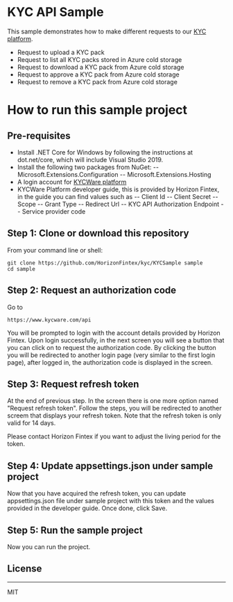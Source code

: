 # KYC API Sample

This sample demonstrates how to make different requests to our [KYC platform](https://www.kycware.com).

  - Request to upload a KYC pack
  - Request to list all KYC packs stored in Azure cold storage
  - Request to download a KYC pack from Azure cold storage
  - Request to approve a KYC pack from Azure cold storage
  - Request to remove a KYC pack from Azure cold storage

# How to run this sample project

## Pre-requisites

  - Install .NET Core for Windows by following the instructions at dot.net/core, which will include Visual Studio 2019.
  - Install the following two packages from NuGet:
  -- Microsoft.Extensions.Configuration
  -- Microsoft.Extensions.Hosting
  - A login account for [KYCWare platform](https://www.kycware.com)
  - KYCWare Platform developer guide, this is provided by Horizon Fintex, in the guide you can find values such as
  -- Client Id
  -- Client Secret
  -- Scope
  -- Grant Type
  -- Redirect Url
  -- KYC API Authorization Endpoint
  -- Service provider code

## Step 1: Clone or download this repository
From your command line or shell:
```
git clone https://github.com/HorizonFintex/kyc/KYCSample sample
cd sample
````

## Step 2: Request an authorization code
Go to 
```
https://www.kycware.com/api
```
You will be prompted to login with the account details provided by Horizon Fintex.
Upon login successfully, in the next screen you will see a button that you can click on to request the authorization code. By clicking the button you will be redirected to another login page (very similar to the first login page), after logged in, the authorization code is displayed in the screen. 
## Step 3: Request refresh token
At the end of previous step. In the screen there is one more option named "Request refresh token".
Follow the steps, you will be redirected to another screem that displays your refresh token.
Note that the refresh token is only valid for 14 days.

Please contact Horizon Fintex if you want to adjust the living period for the token.
## Step 4: Update appsettings.json under sample project
Now that you have acquired the refresh token, you can update appsettings.json file under sample project with this token and the values provided in the developer guide. Once done, click Save.

## Step 5: Run the sample project
Now you can run the project.


## License
----

MIT


